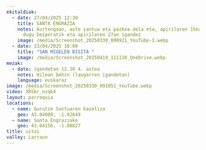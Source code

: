 ```yaml
---
ekitaldiak:
  - date: 27/04/2025 12:30
    title: SANTA ENGRAZIA
    notes: Aurtengoan, aste santua eta pazkoa dela eta, apirilaren 15ean ospatuko
      dugu bezperatik eta apirilaren 27an igandez
    image: /media/Screenshot_20250330_090921_YouTube-1.webp
  - date: 23/04/2025 10:00
    title: "SAN MIGELEN BISITA "
    image: /media/Screenshot_20250419_111110_OneDrive.webp
mezak:
  - date: igandetan 12.30 4. astea
    notes: Hilean behin (laugarren igandetan)
    language: euskaraz
image: /media/Screenshot_20250330_091051_YouTube.webp
video: XRSbr_nzqb4
layout: parroquia
locations:
  - name: Gurutze Santuaren baseliza
    geo: 43.04080, -1.92649
  - name: Santa Engraziako
    geo: 43.04156, -1.88827
title: uitzi
valley: Larraun
---
```

